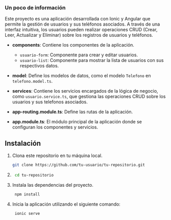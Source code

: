 
### Un poco de información

Este proyecto es una aplicación desarrollada con Ionic y Angular que permite la gestión de usuarios y sus teléfonos asociados.
A través de una interfaz intuitiva, los usuarios pueden realizar operaciones CRUD (Crear, Leer, Actualizar y Eliminar) sobre los registros de usuarios y teléfonos.

- **components**: Contiene los componentes de la aplicación.
  - `usuario-form`: Componente para crear y editar usuarios.
  - `usuario-list`: Componente para mostrar la lista de usuarios con sus respectivos datos.
  
- **model**: Define los modelos de datos, como el modelo `Telefono` en `telefono.model.ts`.

- **services**: Contiene los servicios encargados de la lógica de negocio, como `usuario.service.ts`, que gestiona las operaciones CRUD sobre los usuarios y sus telefonos asociados.

- **app-routing.module.ts**: Define las rutas de la aplicación.

- **app.module.ts**: El módulo principal de la aplicación donde se configuran los componentes y servicios.

## Instalación

1. Clona este repositorio en tu máquina local.

   ```bash
   git clone https://github.com/tu-usuario/tu-repositorio.git

2.
   ```bash
    cd tu-repositorio
   
3. Instala las dependencias del proyecto.

   ```bash
    npm install

4. Inicia la aplicación utilizando el siguiente comando:
   
   ```bash
    ionic serve

